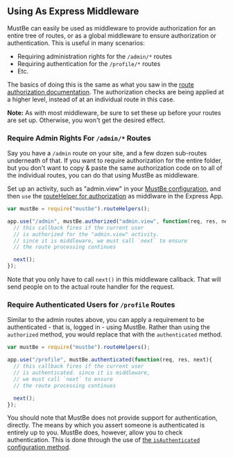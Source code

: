 ## Using As Express Middleware

MustBe can easily be used as middleware to provide authorization
for an entire tree of routes, or as a global middleware to
ensure authorization or authentication. This is useful in many
scenarios:

* Requiring administration rights for the `/admin/*` routes
* Requiring authentication for the `/profile/*` routes
* Etc.

The basics of doing this is the same as what you saw in
the [route authorization documentation](authorize-routes.md).
The authorization checks are being applied at a higher level,
instead of at an individual route in this case.

**Note:** As with most middleware, be sure to set these up
before your routes are set up. Otherwise, you won't get the
desired effect.

### Require Admin Rights For `/admin/*` Routes

Say you have a `/admin` route on your site, and a few dozen
sub-routes underneath of that. If you want to require authorization
for the entire folder, but you don't want to copy & paste the
same authorization code on to all of the individual routes,
you can do that using MustBe as middleware.

Set up an activity, such as "admin.view" in your
[MustBe configuration](./configure.md), and then `use` the
[routeHelper for authorization](./authorize-routes.md) as
middlware in the Express App.

```js
var mustBe = require("mustbe").routeHelpers();

app.use("/admin", mustBe.authorized("admin.view", function(req, res, next){
  // this callback fires if the current user
  // is authorized for the "admin.view" activity.
  // since it is middleware, we must call `next` to ensure
  // the route processing continues

  next();
});
```

Note that you only have to call `next()` in this middleware
callback. That will send people on to the actual route handler
for the request.

### Require Authenticated Users for `/profile` Routes

Similar to the admin routes above, you can apply a requirement
to be authenticated - that is, logged in - using MustBe. Rather
than using the `authorized` method, you would replace that with
the `authenticated` method.

```js
var mustBe = require("mustbe").routeHelpers();

app.use("/profile", mustBe.authenticated(function(req, res, next){
  // this callback fires if the current user
  // is authenticated. since it is middleware, 
  // we must call `next` to ensure
  // the route processing continues

  next();
});
```

You should note that MustBe does not provide support for
authentication, directly. The means by which you assert someone
is authenticated is entirely up to you. MustBe does, however,
allow you to check authentication. This is done through the
use of [the `isAuthenticated` configuration method](./configure.md).

